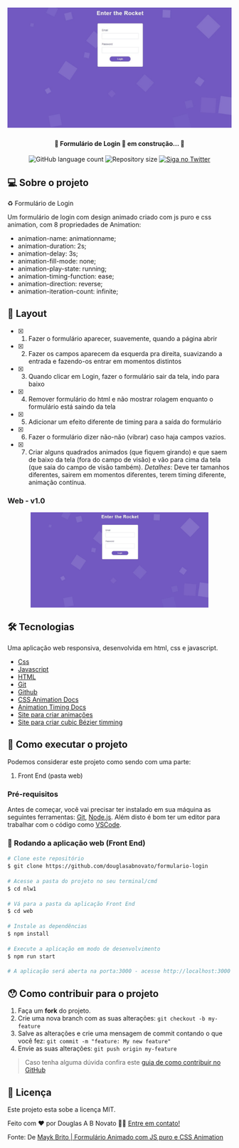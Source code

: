 <h1 align="center">
    <img alt="FormulariodeLogin" title="#FormulariodeLogin" src="./assets/tela-1.jpg" />
</h1>

<h4 align="center"> 
	🚧 Formulário de Login  🚀 em construção... 🚧
</h4> 

<p align="center">
  <img alt="GitHub language count" src="https://img.shields.io/github/languages/count/douglasabnovato/formulario-login?color=%2304D361">
  <img alt="Repository size" src="https://img.shields.io/github/repo-size/douglasabnovato/formulario-login">
  <a href="https://www.twitter.com/douglasabnovato/">
    <img alt="Siga no Twitter" src="https://img.shields.io/twitter/url?url=https%3A%2F%2Fgithub.com%douglasabnovato%2Fformulario-login">
  </a>
</p>

## 💻 Sobre o projeto

♻️ Formulário de Login 

Um formulário de login com design animado criado com js puro e css animation, com 8 propriedades de Animation:

- animation-name: animationname;
- animation-duration: 2s;
- animation-delay: 3s;
- animation-fill-mode: none;
- animation-play-state: running;
- animation-timing-function: ease;
- animation-direction: reverse;
- animation-iteration-count: infinite;
 
## 🎨 Layout

- [x] 1. Fazer o formulário aparecer, suavemente, quando a página abrir
- [x] 2. Fazer os campos aparecem da esquerda pra direita, suavizando a entrada e fazendo-os entrar em momentos distintos
- [x] 3. Quando clicar em Login, fazer o formulário sair da tela, indo para baixo
- [x] 4. Remover formulário do html e não mostrar rolagem enquanto o formulário está saindo da tela
- [x] 5. Adicionar um efeito diferente de timing para a saída do formulário
- [x] 6. Fazer o formulário dizer não-não (vibrar) caso haja campos vazios.
- [x] 7. Criar alguns quadrados animados (que fiquem girando) e que saem de baixo da tela (fora do campo de visão) e vão para cima da tela (que saia do campo de visão também). _Detalhes_: Deve ter tamanhos diferentes, sairem em momentos diferentes, terem timing diferente, animação contínua.

### Web - v1.0

<p align="center" style="display: flex; align-items: flex-start; justify-content: center;">
  <img alt="SignatureCardBlockGenerator" title="#SignatureCardBlockGenerator" src="./assets/tela-1.jpg" width="400px"> 
</p>

## 🛠 Tecnologias

Uma aplicação web responsiva, desenvolvida em html, css e javascript.

- [Css][css]
- [Javascript][javascript]
- [HTML][html]
- [Git][git]
- [Github][github] 
- [CSS Animation Docs](https://developer.mozilla.org/en-US/docs/Web/CSS/CSS_Animations/Using_CSS_animations)<br/>
- [Animation Timing Docs](https://developer.mozilla.org/en-US/docs/Web/CSS/animation-timing-function)<br/>
- [Site para criar animações](http://animista.net/play/basic/scale-up)<br/>
- [Site para criar cubic Bézier timming](https://matthewlein.com/tools/ceaser)

## 🚀 Como executar o projeto

Podemos considerar este projeto como sendo com uma parte:
1. Front End (pasta web)  

### Pré-requisitos

Antes de começar, você vai precisar ter instalado em sua máquina as seguintes ferramentas: [Git](https://git-scm.com), [Node.js][nodejs]. 
Além disto é bom ter um editor para trabalhar com o código como [VSCode][vscode].

### 🧭 Rodando a aplicação web (Front End)

```bash
# Clone este repositório
$ git clone https://github.com/douglasabnovato/formulario-login

# Acesse a pasta do projeto no seu terminal/cmd
$ cd nlw1

# Vá para a pasta da aplicação Front End
$ cd web

# Instale as dependências
$ npm install

# Execute a aplicação em modo de desenvolvimento
$ npm run start

# A aplicação será aberta na porta:3000 - acesse http://localhost:3000
```

## 😯 Como contribuir para o projeto

1. Faça um **fork** do projeto.
2. Crie uma nova branch com as suas alterações: `git checkout -b my-feature`
3. Salve as alterações e crie uma mensagem de commit contando o que você fez: `git commit -m "feature: My new feature"`
4. Envie as suas alterações: `git push origin my-feature`
> Caso tenha alguma dúvida confira este [guia de como contribuir no GitHub](https://github.com/firstcontributions/first-contributions)


## 📝 Licença

Este projeto esta sobe a licença MIT.

Feito com ❤️ por Douglas A B Novato 👋🏽 [Entre em contato!](https://www.linkedin.com/in/douglasabnovato/)

[git]: https://git-scm.com/doc
[github]: https://docs.github.com/en
[nodejs]: https://nodejs.org/
[typescript]: https://www.typescriptlang.org/
[expo]: https://expo.io/
[reactjs]: https://reactjs.org
[rn]: https://facebook.github.io/react-native/
[yarn]: https://yarnpkg.com/
[vscode]: https://code.visualstudio.com/
[vceditconfig]: https://marketplace.visualstudio.com/items?itemName=EditorConfig.EditorConfig
[license]: https://opensource.org/licenses/MIT
[vceslint]: https://marketplace.visualstudio.com/items?itemName=dbaeumer.vscode-eslint
[prettier]: https://marketplace.visualstudio.com/items?itemName=esbenp.prettier-vscode
[rs]: https://rocketseat.com.br 
[css]: https://developer.mozilla.org/en-US/docs/Web/CSS 
[html]: https://developer.mozilla.org/en-US/docs/Web/HTML
[javascript]: https://developer.mozilla.org/en-US/docs/Web/JavaScript 

Fonte: De [Mayk Brito | Formulário Animado com JS puro e CSS Animation](https://www.youtube.com/watch?v=GykTLqODQuU)